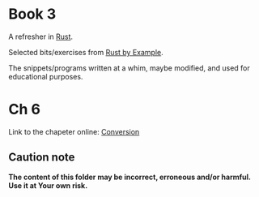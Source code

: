 # Book 3

A refresher in [Rust](https://www.rust-lang.org/).

Selected bits/exercises from [Rust by Example](https://doc.rust-lang.org/rust-by-example/).

The snippets/programs written at a whim, maybe modified, and used for educational purposes.

# Ch 6

Link to the chapeter online: [Conversion](https://doc.rust-lang.org/rust-by-example/conversion.html)

## Caution note

**The content of this folder may be incorrect, erroneous and/or harmful. Use it at Your own risk.**
